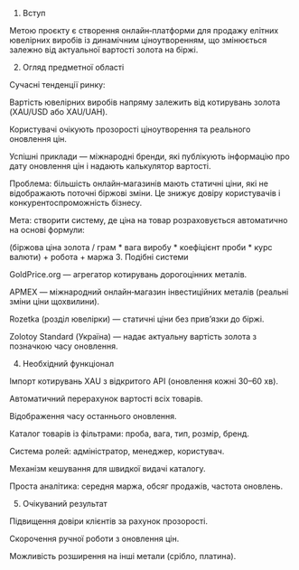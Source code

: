 1. Вступ

Метою проєкту є створення онлайн‑платформи для продажу елітних ювелірних виробів із динамічним ціноутворенням, що змінюється залежно від актуальної вартості золота на біржі.

2. Огляд предметної області

Сучасні тенденції ринку:

Вартість ювелірних виробів напряму залежить від котирувань золота (XAU/USD або XAU/UAH).

Користувачі очікують прозорості ціноутворення та реального оновлення цін.

Успішні приклади — міжнародні бренди, які публікують інформацію про дату оновлення цін і надають калькулятор вартості.

Проблема: більшість онлайн‑магазинів мають статичні ціни, які не відображають поточні біржові зміни. Це знижує довіру користувачів і конкурентоспроможність бізнесу.

Мета: створити систему, де ціна на товар розраховується автоматично на основі формули:

(біржова ціна золота / грам * вага виробу * коефіцієнт проби * курс валюти) + робота + маржа
3. Подібні системи

GoldPrice.org — агрегатор котирувань дорогоцінних металів.

APMEX — міжнародний онлайн‑магазин інвестиційних металів (реальні зміни ціни щохвилини).

Rozetka (розділ ювелірки) — статичні ціни без прив’язки до біржі.

Zolotoy Standard (Україна) — надає актуальну вартість золота з позначкою часу оновлення.

4. Необхідний функціонал

Імпорт котирувань XAU з відкритого API (оновлення кожні 30–60 хв).

Автоматичний перерахунок вартості всіх товарів.

Відображення часу останнього оновлення.

Каталог товарів із фільтрами: проба, вага, тип, розмір, бренд.

Система ролей: адміністратор, менеджер, користувач.

Механізм кешування для швидкої видачі каталогу.

Проста аналітика: середня маржа, обсяг продажів, частота оновлень.

5. Очікуваний результат

Підвищення довіри клієнтів за рахунок прозорості.

Скорочення ручної роботи з оновлення цін.

Можливість розширення на інші метали (срібло, платина).